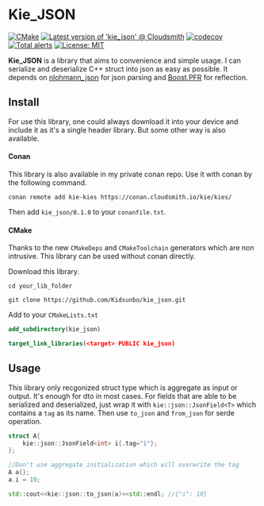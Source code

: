 # Kie_JSON

[![CMake](https://github.com/Kidsunbo/kie_json/actions/workflows/cmake.yml/badge.svg)](https://github.com/Kidsunbo/kie_json/actions/workflows/cmake.yml)
[![Latest version of 'kie_json' @ Cloudsmith](https://api-prd.cloudsmith.io/v1/badges/version/kie/kies/conan/kie_json/latest/xc=_;xp=_/?render=true&show_latest=true)](https://cloudsmith.io/~kie/repos/kies/packages/detail/conan/kie_json/latest/xc=_;xp=_/)
[![codecov](https://codecov.io/gh/Kidsunbo/kie_json/branch/master/graph/badge.svg?token=X3THMAG9TA)](https://codecov.io/gh/Kidsunbo/kie_json)
[![Total alerts](https://img.shields.io/lgtm/alerts/g/Kidsunbo/kie_json.svg?logo=lgtm&logoWidth=18)](https://lgtm.com/projects/g/Kidsunbo/kie_json/alerts/)
[![License: MIT](https://img.shields.io/badge/License-MIT-yellow.svg)](https://opensource.org/licenses/MIT)


**Kie_JSON** is a library that aims to convenience and simple usage. I can serialize and deserialize C++ struct into json as easy as possible. It depends on [nlohmann_json](https://github.com/nlohmann/json) for json parsing and [Boost.PFR](https://github.com/boostorg/pfr) for reflection.

## Install

For use this library, one could always download it into your device and include it as it's a single header library. But some other way is also available.

#### Conan
This library is also available in my private conan repo.  Use it with conan by the following
command.
```shell
conan remote add kie-kies https://conan.cloudsmith.io/kie/kies/
```
Then add `kie_json/0.1.0` to your `conanfile.txt`.

#### CMake
Thanks to the new `CMakeDeps` and `CMakeToolchain` generators which are non intrusive. This library can be used without conan directly.

Download this library.
```shell
cd your_lib_folder

git clone https://github.com/Kidsunbo/kie_json.git
```

Add to your `CMakeLists.txt`
```cmake
add_subdirectory(kie_json)

target_link_libraries(<target> PUBLIC kie_json)
```

## Usage
This library only recgonized struct type which is aggregate as input or output. It's enough for dto in most cases. For fields that are able to be serialized and deserialized, just wrap it with `kie::json::JsonField<T>` which contains a `tag` as its name. Then use `to_json` and `from_json` for serde operation.

``` c++
struct A{
    kie::json::JsonField<int> i{.tag="i"};
};

//Don't use aggregate initialization which will overwrite the tag
A a{}; 
a.i = 10;

std::cout<<kie::json::to_json(a)<<std::endl; //{"i": 10}

```

